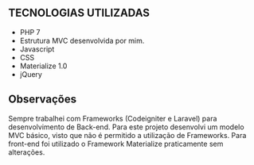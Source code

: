 ## TECNOLOGIAS UTILIZADAS

* PHP 7
* Estrutura MVC desenvolvida por mim.
* Javascript
* CSS
* Materialize 1.0
* jQuery

## Observações
Sempre trabalhei com Frameworks (Codeigniter e Laravel) para desenvolvimento de Back-end. Para este projeto desenvolvi um modelo MVC básico, visto que não é permitido a utilização de Frameworks. Para front-end foi utilizado o Framework Materialize praticamente sem alterações.
